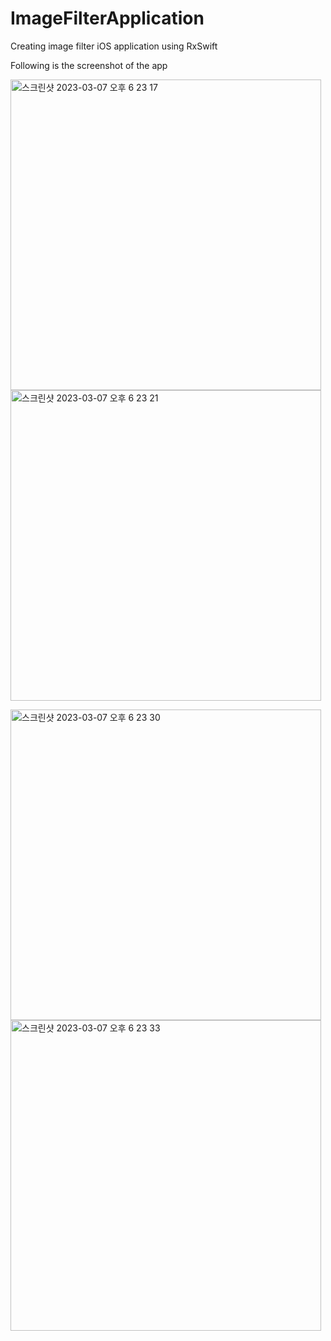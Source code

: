# ImageFilterApplication
Creating image filter iOS application using RxSwift

Following is the screenshot of the app

<p float="left">
  <img width="497" alt="스크린샷 2023-03-07 오후 6 23 17" src="https://user-images.githubusercontent.com/81296575/223379617-7e541872-d718-4dfe-9ff9-977390b6b53e.png">
  <img width="497" alt="스크린샷 2023-03-07 오후 6 23 21" src="https://user-images.githubusercontent.com/81296575/223379675-06501383-a56b-403a-88e7-7d832933004b.png">
</p>

<p float="left">
  <img width="497" alt="스크린샷 2023-03-07 오후 6 23 30" src="https://user-images.githubusercontent.com/81296575/223379759-717fda4f-0bb6-4b5a-a200-5df8e67c81f8.png">
  <img width="497" alt="스크린샷 2023-03-07 오후 6 23 33" src="https://user-images.githubusercontent.com/81296575/223379781-e8ee7e86-3680-488f-a2d1-68e2979328b5.png">
</p>
